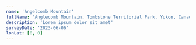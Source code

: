 ```yaml
---
name: 'Angelcomb Mountain'
fullName: 'Anglecomb Mountain, Tombstone Territorial Park, Yukon, Canada'
description: 'Lorem ipsum dolor sit amet'
surveyDate: '2023-06-06'
lonLat: [0, 0]
---
```

